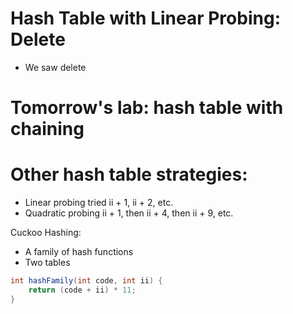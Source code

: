 

# Hash Table with Linear Probing: Delete


 - We saw delete
 
 
# Tomorrow's lab: hash table with chaining


# Other hash table strategies:

 - Linear probing tried ii + 1, ii + 2, etc.
 - Quadratic probing ii + 1, then ii + 4, then ii + 9, etc.
 
Cuckoo Hashing:

 - A family of hash functions
 - Two tables


```java
int hashFamily(int code, int ii) {
    return (code + ii) * 11;
}
```
